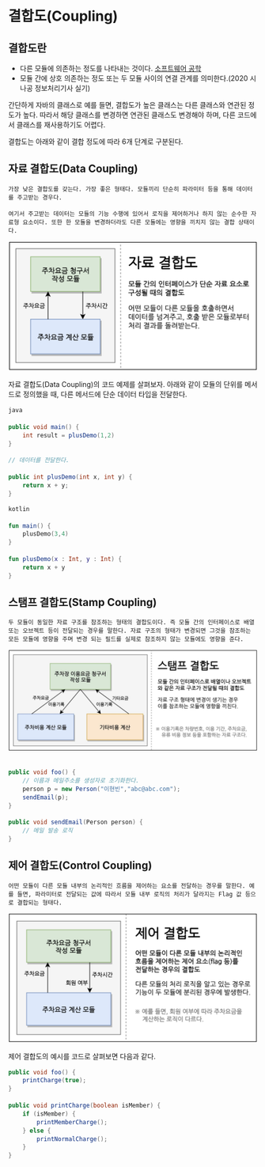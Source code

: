 # 결합도(Coupling)
## 결합도란 
* 다른 모듈에 의존하는 정도를 나타내는 것이다. [소프트웨어 공학](https://ko.wikipedia.org/wiki/%EC%86%8C%ED%94%84%ED%8A%B8%EC%9B%A8%EC%96%B4_%EA%B3%B5%ED%95%99)
* 모듈 간에 상호 의존하는 정도 또는 두 모듈 사이의 연결 관계를 의미한다.(2020 시나공 정보처리기사 실기)

간단하게 자바의 클래스로 예를 들면, 결합도가 높은 클래스는 다른 클래스와 연관된 정도가 높다. 따라서 해당 클래스를 변경하면 연관된 클래스도 변경해야 하며, 다른 코드에서 클래스를 재사용하기도 어렵다.

결합도는 아래와 같이 결합 정도에 따라 6개 단계로 구분된다.

## 자료 결합도(Data Coupling)
    가장 낮은 결합도를 갖는다. 가장 좋은 형태다. 모듈끼리 단순히 파라미터 등을 통해 데이터를 주고받는 경우다.

    여기서 주고받는 데이터는 모듈의 기능 수행에 있어서 로직을 제어하거나 하지 않는 순수한 자료형 요소이다. 또한 한 모듈을 변경하더라도 다른 모듈에는 영향을 끼치지 않는 결합 상태이다.

![data coupling](../img/data_coupling_img.jpg)

자료 결합도(Data Coupling)의 코드 예제를 살펴보자. 아래와 같이 모듈의 단위를 메서드로 정의했을 때, 다른 메서드에 단순 데이터 타입을 전달한다.

```java
java 

public void main() {
    int result = plusDemo(1,2)
}

// 데이터를 전달한다.

public int plusDemo(int x, int y) {
    return x + y;
}
```


```kotlin
kotlin  

fun main() {
    plusDemo(3,4)
}

fun plusDemo(x : Int, y : Int) {
    return x + y
}
```
## 스탬프 결합도(Stamp Coupling)
    두 모듈이 동일한 자료 구조를 참조하는 형태의 결합도이다. 즉 모듈 간의 인터페이스로 배열 또는 오브젝트 등이 전달되는 경우를 말한다. 자료 구조의 형태가 변경되면 그것을 참조하는 모든 모듈에 영향을 주며 변경 되는 필드를 실제로 참조하지 않는 모듈에도 영향을 준다.

![stamp coupling](../img/stamp_coupling_img.jpg)


```java

public void foo() {
    // 이름과 메일주소를 생성자로 초기화한다.
    person p = new Person("이현빈","abc@abc.com");
    sendEmail(p);
}

public void sendEmail(Person person) {
    // 메일 발송 로직
}
```

## 제어 결합도(Control Coupling)
    어떤 모듈이 다른 모듈 내부의 논리적인 흐름을 제어하는 요소를 전달하는 경우를 말한다. 예를 들면, 파라미터로 전달되는 값에 따라서 모듈 내부 로직의 처리가 달라지는 Flag 값 등으로 결합되는 형태다.

![control coupling](../img/control_coupling_img.jpg)

제어 결합도의 예시를 코드로 살펴보면 다음과 같다.
```java
public void foo() {
    printCharge(true);
}

public void printCharge(boolean isMember) {
    if (isMember) {
        printMemberCharge();
    } else {
        printNormalCharge();
    }
}
```